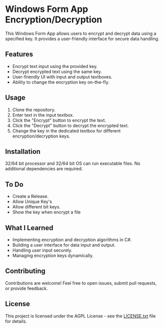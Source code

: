 # Windows Form App Encryption/Decryption

This Windows Form App allows users to encrypt and decrypt data using a specified key. It provides a user-friendly interface for secure data handling.

## Features

- Encrypt text input using the provided key.
- Decrypt encrypted text using the same key.
- User-friendly UI with input and output textboxes.
- Ability to change the encryption key on-the-fly.

## Usage

1. Clone the repository.
2. Enter text in the input textbox.
3. Click the "Encrypt" button to encrypt the text.
4. Click the "Decrypt" button to decrypt the encrypted text.
5. Change the key in the dedicated textbox for different encryption/decryption keys.

## Installation

32/64 bit processor and 32/64 bit OS can run executable files. No additional dependencies are required.

## To Do

- Create a Release.
- Allow Unique Key's
- Allow different bit keys.
- Show the key when encrypt a file

## What I Learned

- Implementing encryption and decryption algorithms in C#.
- Building a user interface for data input and output.
- Handling user input securely.
- Managing encryption keys dynamically.

## Contributing

Contributions are welcome! Feel free to open issues, submit pull requests, or provide feedback.

## License

This project is licensed under the AGPL License - see the [LICENSE.txt](LICENSE.txt) file for details.
